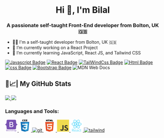 <h1 align="center">Hi 👋, I'm Bilal</h1>
<h3 align="center">A passionate self-taught Front-End developer from Bolton, UK 🇬🇧</h3>


- 👨‍💻 I'm a self-taught developer from Bolton, UK 🇬🇧
- 🔭 I’m currently working on a React Project
- 🌱 I’m currently learning JavaScript, React JS, and Tailwind CSS

[![Javascript Badge](https://img.shields.io/badge/JavaScript-323330?style=for-the-badge&logo=javascript&logoColor=F7DF1E)](#) [![React Badge](https://img.shields.io/badge/React-20232A?style=for-the-badge&logo=react&logoColor=61DAFB)](#) [![TailWindCss Badge](https://img.shields.io/badge/Tailwind_CSS-38B2AC?style=for-the-badge&logo=tailwind-css&logoColor=white)](#) [![Html Badge](https://img.shields.io/badge/HTML5-E34F26?style=for-the-badge&logo=html5&logoColor=white)](#) [![css Badge](https://img.shields.io/badge/CSS3-1572B6?style=for-the-badge&logo=css3&logoColor=white)](#) [![Bootstrap Badge](https://img.shields.io/badge/Bootstrap-563D7C?style=for-the-badge&logo=bootstrap&logoColor=white)](#) ![MDN Web Docs](https://img.shields.io/badge/MDN_Web_Docs-black?style=for-the-badge&logo=mdnwebdocs&logoColor=white)

## 🌲📈| My GitHub Stats
<p>
<a href="https://github.com/Web-Dev-Dan">
  <img height="160em" src="https://github-readme-stats.vercel.app/api?username=bilalgit98&count_private=true&show_icons=true&bg_color=000080&text_color=ffffff&title_color=ffffff&border_color=ffffff&icon_color=ffffff" />
  <img height="160em" src="https://github-readme-stats-eight-theta.vercel.app/api/top-langs/?username=bilalgit98&bg_color=000080&text_color=ffffff&title_color=ffffff&border_color=ffffff&icon_color=ffffff&layout=compact&langs_count=10&exclude_repo=gamebase&hide=objective-c,c,java" />
</a>
</p>



<p align="left">
</p>

<h3 align="left">Languages and Tools:</h3>
<p align="left"> <a href="https://getbootstrap.com" target="_blank" rel="noreferrer"> <img src="https://raw.githubusercontent.com/devicons/devicon/master/icons/bootstrap/bootstrap-plain-wordmark.svg" alt="bootstrap" width="40" height="40"/> </a> <a href="https://www.w3schools.com/css/" target="_blank" rel="noreferrer"> <img src="https://raw.githubusercontent.com/devicons/devicon/master/icons/css3/css3-original-wordmark.svg" alt="css3" width="40" height="40"/> </a> <a href="https://git-scm.com/" target="_blank" rel="noreferrer"> <img src="https://www.vectorlogo.zone/logos/git-scm/git-scm-icon.svg" alt="git" width="40" height="40"/> </a> <a href="https://www.w3.org/html/" target="_blank" rel="noreferrer"> <img src="https://raw.githubusercontent.com/devicons/devicon/master/icons/html5/html5-original-wordmark.svg" alt="html5" width="40" height="40"/> </a> <a href="https://developer.mozilla.org/en-US/docs/Web/JavaScript" target="_blank" rel="noreferrer"> <img src="https://raw.githubusercontent.com/devicons/devicon/master/icons/javascript/javascript-original.svg" alt="javascript" width="40" height="40"/> </a> <a href="https://reactjs.org/" target="_blank" rel="noreferrer"> <img src="https://raw.githubusercontent.com/devicons/devicon/master/icons/react/react-original-wordmark.svg" alt="react" width="40" height="40"/> </a> <a href="https://tailwindcss.com/" target="_blank" rel="noreferrer"> <img src="https://www.vectorlogo.zone/logos/tailwindcss/tailwindcss-icon.svg" alt="tailwind" width="40" height="40"/> </a> </p>


<!--
**bilalgit98/bilalgit98** is a ✨ _special_ ✨ repository because its `README.md` (this file) appears on your GitHub profile.



Here are some ideas to get you started:

- 🔭 I’m currently working on ...
- 🌱 I’m currently learning ...
- 👯 I’m looking to collaborate on ...
- 🤔 I’m looking for help with ...
- 💬 Ask me about ...
- 📫 How to reach me: ...
- 😄 Pronouns: ...
- ⚡ Fun fact: ...
-->
